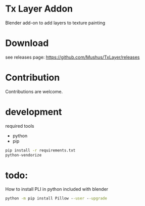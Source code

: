 # Tx Layer Addon

Blender add-on to add layers to texture painting

# Download

see releases page:
https://github.com/Mushus/TxLayer/releases

# Contribution

Contributions are welcome.

# development

required tools

- python
- pip

```sh
pip install -r requirements.txt
python-vendorize
```

# todo:

How to install PLI in python included with blender

```cmd
python -m pip install Pillow --user --upgrade
```
